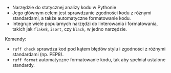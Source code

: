 * Narzędzie do statycznej analizy kodu w Pythonie
* Jego głównym celem jest sprawdzanie zgodności kodu z różnymi standardami, a także automatyczne formatowanie kodu.
* Integruje wiele popularnych narzędzi do linterowania i formatowania, takich jak `flake8`, `isort`, czy `black`, w jedno narzędzie.

Komendy:
* `ruff check` sprawdza kod pod kątem błędów stylu i zgodności z różnymi standardami (np. PEP8).
* `ruff format` automatyczne formatowanie kodu, tak aby spełniał ustalone standardy.